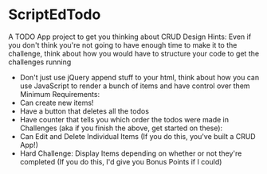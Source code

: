 # ScriptEdTodo
A TODO App project to get you thinking about CRUD Design
Hints: Even if you don't think you're not going to have enough time to make it to the challenge, think about how you would have to structure your code to get the challenges running
  - Don't just use jQuery append stuff to your html, think about how you can use JavaScript to render a bunch of items and have control over them
Minimum Requirements:
 - Can create new items!
 - Have a button that deletes all the todos
 - Have counter that tells you which order the todos were made in
Challenges (aka if you finish the above, get started on these):
 - Can Edit and Delete Individual Items (If you do this, you've built a CRUD App!)
 - Hard Challenge: Display Items depending on whether or not they're completed (If you do this, I'd give you Bonus Points if I could)
